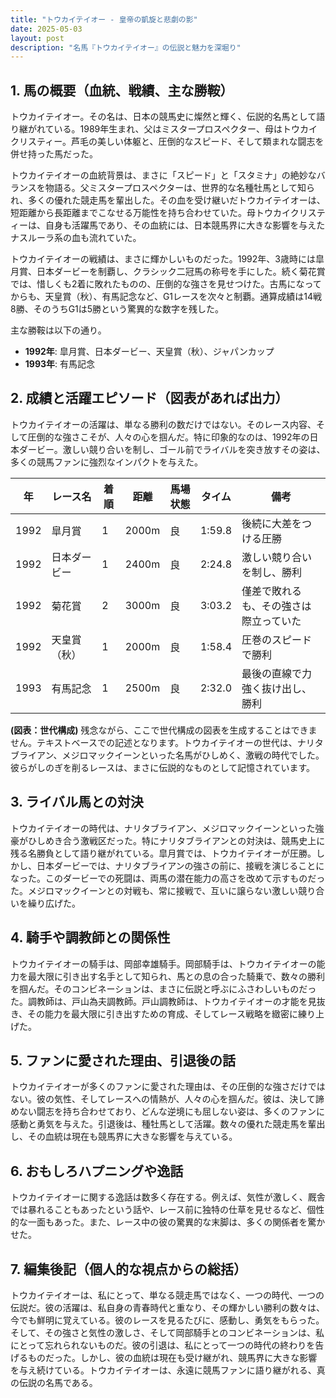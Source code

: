 ```yaml
---
title: "トウカイテイオー - 皇帝の凱旋と悲劇の影"
date: 2025-05-03
layout: post
description: "名馬『トウカイテイオー』の伝説と魅力を深堀り"
---
```


## 1. 馬の概要（血統、戦績、主な勝鞍）

トウカイテイオー。その名は、日本の競馬史に燦然と輝く、伝説的名馬として語り継がれている。1989年生まれ、父はミスタープロスペクター、母はトウカイクリスティー。芦毛の美しい体躯と、圧倒的なスピード、そして類まれな闘志を併せ持った馬だった。

トウカイテイオーの血統背景は、まさに「スピード」と「スタミナ」の絶妙なバランスを物語る。父ミスタープロスペクターは、世界的な名種牡馬として知られ、多くの優れた競走馬を輩出した。その血を受け継いだトウカイテイオーは、短距離から長距離までこなせる万能性を持ち合わせていた。母トウカイクリスティーは、自身も活躍馬であり、その血統には、日本競馬界に大きな影響を与えたナスルーラ系の血も流れていた。

トウカイテイオーの戦績は、まさに輝かしいものだった。1992年、3歳時には皐月賞、日本ダービーを制覇し、クラシック二冠馬の称号を手にした。続く菊花賞では、惜しくも2着に敗れたものの、圧倒的な強さを見せつけた。古馬になってからも、天皇賞（秋）、有馬記念など、G1レースを次々と制覇。通算成績は14戦8勝、そのうちG1は5勝という驚異的な数字を残した。

主な勝鞍は以下の通り。

* **1992年**: 皐月賞、日本ダービー、天皇賞（秋）、ジャパンカップ
* **1993年**: 有馬記念


## 2. 成績と活躍エピソード（図表があれば出力）

トウカイテイオーの活躍は、単なる勝利の数だけではない。そのレース内容、そして圧倒的な強さこそが、人々の心を掴んだ。特に印象的なのは、1992年の日本ダービー。激しい競り合いを制し、ゴール前でライバルを突き放すその姿は、多くの競馬ファンに強烈なインパクトを与えた。

| 年 | レース名       | 着順 | 距離 | 馬場状態 | タイム          | 備考                                    |
|---|---------------|-----|-----|---------|-----------------|-----------------------------------------|
| 1992 | 皐月賞         | 1   | 2000m | 良       | 1:59.8         | 後続に大差をつける圧勝                   |
| 1992 | 日本ダービー     | 1   | 2400m | 良       | 2:24.8         | 激しい競り合いを制し、勝利              |
| 1992 | 菊花賞         | 2   | 3000m | 良       | 3:03.2         | 僅差で敗れるも、その強さは際立っていた |
| 1992 | 天皇賞（秋）   | 1   | 2000m | 良       | 1:58.4         | 圧巻のスピードで勝利                     |
| 1993 | 有馬記念       | 1   | 2500m | 良       | 2:32.0         | 最後の直線で力強く抜け出し、勝利       |


**(図表：世代構成)**  残念ながら、ここで世代構成の図表を生成することはできません。テキストベースでの記述となります。トウカイテイオーの世代は、ナリタブライアン、メジロマックイーンといった名馬がひしめく、激戦の時代でした。彼らがしのぎを削るレースは、まさに伝説的なものとして記憶されています。


## 3. ライバル馬との対決

トウカイテイオーの時代は、ナリタブライアン、メジロマックイーンといった強豪がひしめき合う激戦区だった。特にナリタブライアンとの対決は、競馬史上に残る名勝負として語り継がれている。皐月賞では、トウカイテイオーが圧勝。しかし、日本ダービーでは、ナリタブライアンの強さの前に、接戦を演じることになった。このダービーでの死闘は、両馬の潜在能力の高さを改めて示すものだった。メジロマックイーンとの対戦も、常に接戦で、互いに譲らない激しい競り合いを繰り広げた。


## 4. 騎手や調教師との関係性

トウカイテイオーの騎手は、岡部幸雄騎手。岡部騎手は、トウカイテイオーの能力を最大限に引き出す名手として知られ、馬との息の合った騎乗で、数々の勝利を掴んだ。そのコンビネーションは、まさに伝説と呼ぶにふさわしいものだった。調教師は、戸山為夫調教師。戸山調教師は、トウカイテイオーの才能を見抜き、その能力を最大限に引き出すための育成、そしてレース戦略を緻密に練り上げた。


## 5. ファンに愛された理由、引退後の話

トウカイテイオーが多くのファンに愛された理由は、その圧倒的な強さだけではない。彼の気性、そしてレースへの情熱が、人々の心を掴んだ。彼は、決して諦めない闘志を持ち合わせており、どんな逆境にも屈しない姿は、多くのファンに感動と勇気を与えた。引退後は、種牡馬として活躍。数々の優れた競走馬を輩出し、その血統は現在も競馬界に大きな影響を与えている。


## 6. おもしろハプニングや逸話

トウカイテイオーに関する逸話は数多く存在する。例えば、気性が激しく、厩舎では暴れることもあったという話や、レース前に独特の仕草を見せるなど、個性的な一面もあった。また、レース中の彼の驚異的な末脚は、多くの関係者を驚かせた。


## 7. 編集後記（個人的な視点からの総括）

トウカイテイオーは、私にとって、単なる競走馬ではなく、一つの時代、一つの伝説だ。彼の活躍は、私自身の青春時代と重なり、その輝かしい勝利の数々は、今でも鮮明に覚えている。彼のレースを見るたびに、感動し、勇気をもらった。そして、その強さと気性の激しさ、そして岡部騎手とのコンビネーションは、私にとって忘れられないものだ。彼の引退は、私にとって一つの時代の終わりを告げるものだった。しかし、彼の血統は現在も受け継がれ、競馬界に大きな影響を与え続けている。トウカイテイオーは、永遠に競馬ファンに語り継がれる、真の伝説の名馬である。

